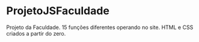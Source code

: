 # ProjetoJSFaculdade

Projeto da Faculdade.
15 funções diferentes operando no site.
HTML e CSS criados a partir do zero.
